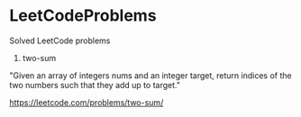 # LeetCodeProblems
Solved LeetCode problems

1. two-sum

"Given an array of integers nums and an integer target, return indices of the two numbers such that they add up to target."

https://leetcode.com/problems/two-sum/


